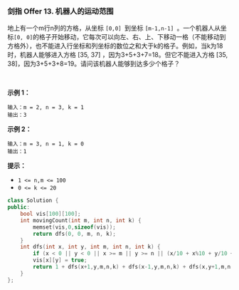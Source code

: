 ### 剑指 Offer 13. 机器人的运动范围
地上有一个m行n列的方格，从坐标 `[0,0] `到坐标 `[m-1,n-1] `。一个机器人从坐标` [0, 0] `的格子开始移动，它每次可以向左、右、上、下移动一格（不能移动到方格外），也不能进入行坐标和列坐标的数位之和大于k的格子。例如，当k为18时，机器人能够进入方格 [35, 37] ，因为3+5+3+7=18。但它不能进入方格 [35, 38]，因为3+5+3+8=19。请问该机器人能够到达多少个格子？

 

**示例 1：**
```
输入：m = 2, n = 3, k = 1
输出：3
```
**示例 2：**
```
输入：m = 3, n = 1, k = 0
输出：1
```
**提示：**

* `1 <= n,m <= 100`
* `0 <= k <= 20`

```cpp
class Solution {
public:
    bool vis[100][100];
    int movingCount(int m, int n, int k) {
        memset(vis,0,sizeof(vis));
        return dfs(0, 0, m, n, k);
    }
    int dfs(int x, int y, int m, int n, int k) {
        if (x < 0 || y < 0 || x >= m || y >= n || (x/10 + x%10 + y/10 + y%10) > k || vis[x][y] == true) return 0;
        vis[x][y] = true;
        return 1 + dfs(x+1,y,m,n,k) + dfs(x-1,y,m,n,k) + dfs(x,y+1,m,n,k) + dfs(x,y-1,m,n,k);
    }
};
```

